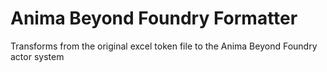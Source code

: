 # Anima Beyond Foundry Formatter

Transforms from the original excel token file to the Anima Beyond Foundry actor system